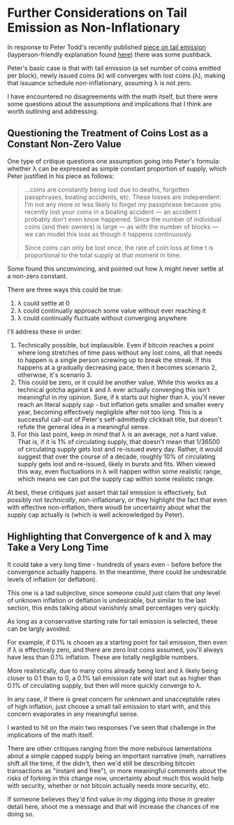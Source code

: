 # Further Considerations on Tail Emission as Non-Inflationary

In response to Peter Todd's recently published [piece on tail emission](https://petertodd.org/2022/surprisingly-tail-emission-is-not-inflationary) (layperson-friendly explanation found [here](https://github.com/MarioGibney/bitcoin-security-research/blob/main/In%20Plain%20English:%20Tail%20Emission%20Is%20Non-Inflationary.md)) there was some pushback.

Peter's basic case is that with tail emission (a set number of coins emitted per block), newly issued coins (k) will converges with lost coins (λ), making that issuance schedule non-inflationary, assuming λ is not zero.

I have encountered no disagreements with the math itself, but there were some questions about the assumptions and implications that I think are worth outlining and addressing.


## Questioning the Treatment of Coins Lost as a Constant Non-Zero Value

One type of critique questions one assumption going into Peter's formula: whether λ can be expressed as simple constant proportion of supply, which Peter justified in his piece as follows:

> ...coins are constantly being lost due to deaths, forgotten passphrases, boating accidents, etc. These losses are independent: I’m not any more or less likely to forget my passphrase because you recently lost your coins in a boating accident — an accident I probably don’t even know happened. Since the number of individual coins (and their owners) is large — as with the number of blocks — we can model this loss as though it happens continuously.
>
> Since coins can only be lost once, the rate of coin loss at time t is proportional to the total supply at that moment in time.

Some found this unconvincing, and pointed out how λ might never settle at a non-zero constant.

There are three ways this could be true:

1. λ could settle at 0
2. λ could continually approach some value without ever reaching it
3. λ could continually fluctuate without converging anywhere

I'll address these in order:

1. Technically possible, but implausible. Even if bitcoin reaches a point where long stretches of time pass without any lost coins, all that needs to happen is a single person screwing up to break the streak. If this happens at a gradually decreasing pace, then it becomes scenario 2, otherwise, it's scenario 3.
2. This could be zero, or it could be another value. While this works as a technical gotcha against k and λ ever actually converging this isn't meaningful in my opinion. Sure, if k starts out higher than λ. you'll never reach an literal supply cap - but inflation gets smaller and smaller every year, becoming effectively negligible after not too long. This is a successful call-out of Peter's self-admittedly clickbait title, but doesn't refute the general idea in a meaningful sense.
3. For this last point, keep in mind that λ is an average, not a hard value. That is, if it is 1% of circulating supply, that doesn't mean that 1/36500 of circulating supply gets lost and re-issued every day. Rather, it would suggest that over the course of a decade, roughly 10% of circulating supply gets lost and re-issued, likely in bursts and fits. When viewed this way, even fluctuations in λ will happen within some realistic range, which means we can put the supply cap within some realistic range.

At best, these critiques just assert that tail emission is effectively, but possibly not *technically*, non-inflationary, or they highlight the fact that even with effective non-inflation, there woudl be uncertainty about what the supply cap actually is (which is well acknowledged by Peter).


## Highlighting that Convergence of k and λ may Take a Very Long Time

It could take a very long time - hundreds of years even - before before the convergence actually happens. In the meantime, there could be undesirable levels of inflation (or deflation).

This one is a tad subjective, since someone could just claim that *any* level of unknown inflation or deflation is undesirable, but similar to the last section, this ends talking about vanishinly small percentages very quickly.

As long as a conservative starting rate for tail emission is selected, these can be largly avoided.

For example, if 0.1% is chosen as a starting point for tail emission, then even if λ is effectively zero, and there are zero lost coins assumed, you'll always have less than 0.1% inflation. These are totally negligible numbers.

More realistically, due to many coins already being lost and λ likely being closer to 0.1 than to 0, a 0.1% tail emission rate will start out as higher than 0.1% of circulating supply, but then will more quickly converge to λ.

In any case, if there is great concern for unknown and unacceptable rates of high inflation, just choose a small tail emission to start with, and this concern evaporates in any meaningful sense.


I wanted to hit on the main two responses I've seen that challenge in the implications of the math itself.

There are other critiques ranging from the more nebulous lamentations about a simple capped supply being an important narrative (meh, narratives shift all the time, if the didn't, then we'd still be describing bitcoin transactions as "instant and free"), or more meaningful comments about the risks of forking in this change now, uncertainty about much this would help with security, whether or not bitcoin actually needs more security, etc.

If someone believes they'd find value in my digging into those in greater detail here, shoot me a message and that will increase the chances of me doing so.
